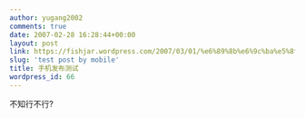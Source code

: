 ```yaml
---
author: yugang2002
comments: true
date: 2007-02-28 16:28:44+00:00
layout: post
link: https://fishjar.wordpress.com/2007/03/01/%e6%89%8b%e6%9c%ba%e5%8f%91%e5%b8%83%e6%b5%8b%e8%af%95/
slug: 'test post by mobile'
title: 手机发布测试
wordpress_id: 66
---
```


不知行不行?  

